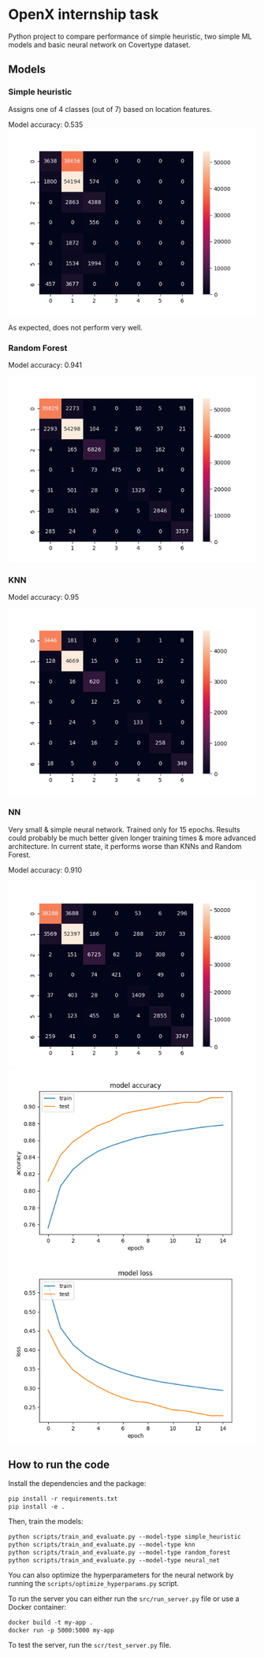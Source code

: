 # OpenX internship task

Python project to compare performance of simple heuristic, two simple ML models and basic neural network on Covertype dataset.

## Models

### Simple heuristic

Assigns one of 4 classes (out of 7) based on location features.

Model accuracy: 0.535
![Confusion matrix](https://github.com/Ruruthia/OpenX/blob/master/images/simple_heuristic_confusion_matrix.png?raw=true)

As expected, does not perform very well.

### Random Forest

Model accuracy: 0.941

![Confusion matrix](https://github.com/Ruruthia/OpenX/blob/master/images/random_forest_confusion_matrix.png?raw=true)


### KNN

Model accuracy: 0.95

![Confusion matrix](https://github.com/Ruruthia/OpenX/blob/master/images/knn_confusion_matrix.png?raw=true)

### NN

Very small & simple neural network. Trained only for 15 epochs. Results could probably be much better given longer training times & more advanced architecture.
In current state, it performs worse than KNNs and Random Forest.

Model accuracy: 0.910

![Confusion matrix](https://github.com/Ruruthia/OpenX/blob/master/images/neural_net_confusion_matrix.png?raw=true)
![Accuracy during training](https://github.com/Ruruthia/OpenX/blob/master/images/neural_net_accuracy.png?raw=true)
![Loss during training](https://github.com/Ruruthia/OpenX/blob/master/images/neural_net_loss.png?raw=true)

## How to run the code

Install the dependencies and the package:
```
pip install -r requirements.txt 
pip install -e .
```

Then, train the models:
```
python scripts/train_and_evaluate.py --model-type simple_heuristic
python scripts/train_and_evaluate.py --model-type knn
python scripts/train_and_evaluate.py --model-type random_forest
python scripts/train_and_evaluate.py --model-type neural_net
```

You can also optimize the hyperparameters for the neural network by running the `scripts/optimize_hyperparams.py` script.

To run the server you can either run the `src/run_server.py` file or use a Docker container:
```
docker build -t my-app .
docker run -p 5000:5000 my-app
```

To test the server, run the `scr/test_server.py` file.